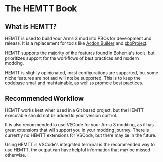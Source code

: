 # The HEMTT Book

## What is HEMTT?

HEMTT is used to build your Arma 3 mod into PBOs for development and release.
It is a replacement for tools like [Addon Builder](https://community.bistudio.com/wiki/Addon_Builder) and [pboProject](https://community.bistudio.com/wiki/pboProject).

HEMTT supports the majority of the features found in Bohemia's tools, but prioritizes support for the workflows of best practices and modern modding.

HEMTT is slightly opinionated, most configurations are supported, but some niche features are not and will not be supported. This is to keep the codebase small and maintainable, as well as promote best practices.

## Recommended Workflow

HEMTT works best when used in a Git based project, but the HEMTT executable should not be added to your version control.

It is also recommended to use VSCode for your Arma 3 modding, as it has great extensions that will support you in your modding journey.
There is currently no HEMTT extensions for VSCode, but there may be in the future.

Using HEMTT in VSCode's integrated terminal is the recommended way to use HEMTT, the output can have helpful information that may be missed otherwise.
